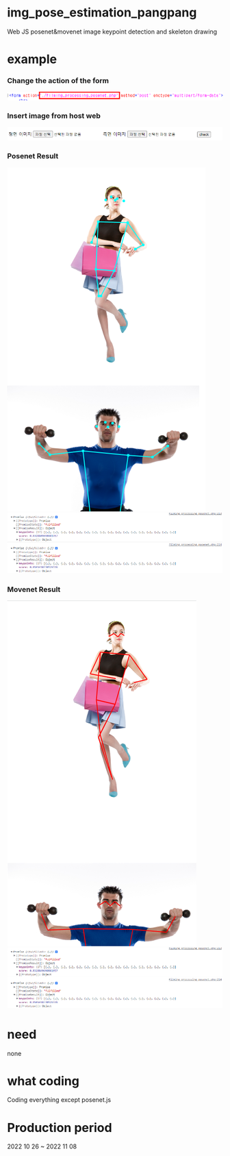 # img_pose_estimation_pangpang
Web JS posenet&amp;movenet image keypoint detection and skeleton drawing

# example
<h3>Change the action of the form</h3>

![대체 텍스트](./howuse.png)

<h3>Insert image from host web</h3>

![대체 텍스트](./input.png)

<h3>Posenet Result</h3>

![대체 텍스트](./posenet.png)
![대체 텍스트](./posenet_pose.png)

<h3>Movenet Result</h3>

![대체 텍스트](./movenet.png)
![대체 텍스트](./posenet_pose.png)

# need
none

# what coding
Coding everything except posenet.js

# Production period
2022 10 26 ~ 2022 11 08
